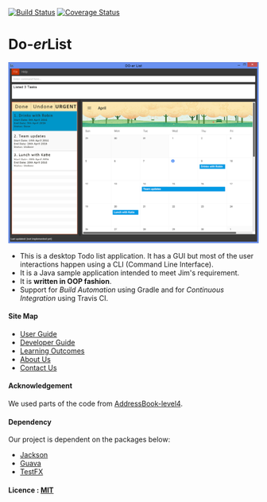 [![Build Status](https://travis-ci.org/TeamPGP/main.svg?branch=master)](https://travis-ci.org/TeamPGP/main)
[![Coverage Status](https://coveralls.io/repos/github/TeamPGP/main/badge.svg?branch=master)](https://coveralls.io/github/TeamPGP/main?branch=master)

# Do-*er*List

<img src="docs/images/prototype_ui_v1.jpg" width="600"><br>

* This is a desktop Todo list application. It has a GUI but most of the user interactions happen using 
  a CLI (Command Line Interface).
* It is a Java sample application intended to meet Jim's requirement. 
* It is **written in OOP fashion**. 
* Support for *Build Automation* using Gradle and for *Continuous Integration* using Travis CI.

  
#### Site Map
* [User Guide](docs/UserGuide.md) 
* [Developer Guide](docs/DeveloperGuide.md) 
* [Learning Outcomes](docs/LearningOutcomes.md) 
* [About Us](docs/AboutUs.md)
* [Contact Us](docs/ContactUs.md)

#### Acknowledgement
We used parts of the code from [AddressBook-level4](https://github.com/nus-cs2103-AY1617S1/addressbook-level4).

#### Dependency
Our project is dependent on the packages below:
* [Jackson](https://github.com/FasterXML/jackson)
* [Guava](https://github.com/google/guava)
* [TestFX](https://github.com/TestFX/TestFX)

#### Licence : [MIT](LICENSE)
